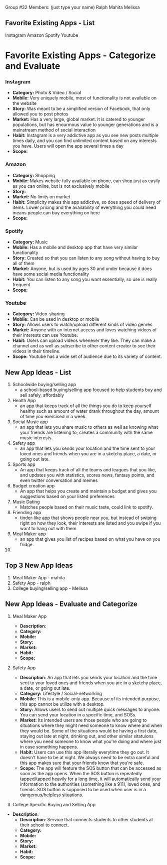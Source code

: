 Group #32
Members: (just type your name)
Ralph 
Mahita
Melissa


## Favorite Existing Apps - List
Instagram
Amazon
Spotify
Youtube


# Favorite Existing Apps - Categorize and Evaluate
### Instagram
   - **Category:** Photo & Video / Social 
   - **Mobile:** Very uniquely mobile, most of functionality is not available on the website
   - **Story:** Was meant to be a simplified version of Facebook, that only allowed you to post photos
   - **Market:** Has a very large, global market. It is catered to younger populations, but has enourmous value to younger generations and is a mainstream method of social interaction
   - **Habit:** Instagram is a very addictive app as you see new posts multiple times daily, and you can find unlimited content based on any interests you have. Users will open the app several times a day
   - **Scope:** 

### Amazon
   - **Category:**  Shopping
   - **Mobile:** Makes website fully available on phone, can shop just as easily as you can online, but is not exclusively mobile 
   - **Story:** 
   - **Market:** No limits on market
   - **Habit:** Simplicity makes this app addictive, so does speed of delivery of items. Lower pricing and the availability of everything you could need means people can buy everything on here
   - **Scope:** 

### Spotify
   - **Category:** Music
   - **Mobile:** Has a mobile and desktop app that have very similar functionality
   - **Story:** Created so that you can listen to any song without having to buy all of them
   - **Market:** Anyone, but is used by ages 30 and under because it does have some social media functionality
   - **Habit:** You can listen to any song you want essentially, so use is really frequent
   - **Scope:** 

### Youtube
   - **Category:** Video-sharing
   - **Mobile:** Can be used in desktop or mobile
   - **Story:** Allows users to watch/upload different kinds of video genres 
   - **Market:** Anyone with an internet access and loves watching videos of their interests can use Youtube.
   - **Habit:** Users can upload videos whenever they like. They can make a channel and as well as subscribe to other content creator to see their videos in their timeline.
   - **Scope:** Youtube has a wide set of audience due to its variety of content.


## New App Ideas - List
1. Schoolwide buying/selling app
    - a school-based buying/selling app focused to help students buy and sell safely, affordably
2. Health App
    - an app that keeps track of all the things you do to keep yourself healthy such as amount of water drank throughout the day, amount of time you exercised in a week.
3. Social Music app
    - an app that lets you share music to others as well as knowing what your friends are listening to; creates a community with the same music interests.
4. Safety app
    - an app that lets you sends your location and the time sent to your loved ones and friends when you are in a sketchy place, a date, or going out late.
5. Sports app
    - An app that keeps track of all the teams and leagues that you like, and updates you with statistics, scores news, fantasy points, and even twitter conversation and memes
6. Budget creation app
    - An app that helps you create and maintain a budget and gives you suggestions based on your listed preferences
7. Music Dating 
    - Matches people based on their music taste, could link to spotify. 
8. Friending app
    - tinder-like app that shows people near you, but instead of swiping right on how they look, their interests are listed and you swipe if you want to hang out with them
9. Meal Maker app
    - an app that gives you list of recipes based on what you have on you fridge.
10. 


## Top 3 New App Ideas
1. Meal Maker App - mahita
2. Safety App - ralph
3. College buying/selling app - Melissa

## New App Ideas - Evaluate and Categorize
1. Meal Maker App
   - **Description**:
   - **Category:** 
   - **Mobile:** 
   - **Story:** 
   - **Market:** 
   - **Habit:** 
   - **Scope:** 

2. Safety App
   - **Description**: An app that lets you sends your location and the time sent to your loved ones and friends when you are in a sketchy place, a date, or going out late.
   - **Category:** Lifestyle / Social-networking
   - **Mobile:** This is a mobile-only app. Because of its intended purpose, this app cannot be utilize with a desktop.
   - **Story:** Allows users to send out multiple quick messages to anyone. You can send your location in a specific time, and SOSs.
   - **Market:** Its intended users are those people who are going to situations where they might need someone to know where and when they would be. Some of the situations would be having a first date, staying out late at night, drinking out, and other similar sitatuions where you need someone to know what you're doing and where just in case something happens. 
   - **Habit:** Users can use this app literally everytime they go out. It doesn't have to be at night. We always need to be extra careful and this app makes sure that your friends know that you're safe.
   - **Scope:** The app will feature the SOS button that can be accessed as soon as the app opens. When the SOS button is repeatedly tapped/tapped heavily for a long time, it will automatically send your information to the authorities (something like a 911), loved ones, and friends. SOS button is supposed to be used when user is in a dangerous/helpless situations.






3. College Specific Buying and Selling App
 - **Description**:
   - **Description**: Service that connects students to other students at their school to connect. 
   - **Category:** 
   - **Mobile:** 
   - **Story:** 
   - **Market:** 
   - **Habit:** 
   - **Scope:** 
